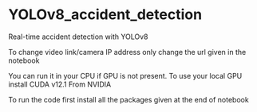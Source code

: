 # YOLOv8_accident_detection
Real-time accident detection with YOLOv8 

To change video link/camera IP address only change the url given in the notebook

You can run it in your CPU if GPU is not present. 
To use your local GPU install CUDA v12.1 From NVIDIA

To run the code first install all the packages given at the end of notebook
